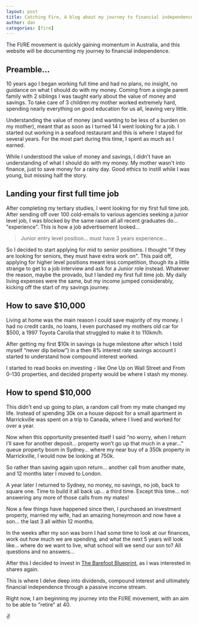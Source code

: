 ```yaml
---
layout: post
title: Catching Fire, A blog about my journey to financial independence
author: dan
categories: [fire]
---
```


<p class="intro">The FI/RE movement is quickly gaining momentum in Australia, and this website will be documenting my journey to financial independence.</p>

## Preamble...

10 years ago I began working full time and had no plans, no insight, no guidance on what I should do with my money. Coming from a single parent family with 2 siblings I was taught early about the value of money and savings. To take care of 3 children my mother worked extremely hard, spending nearly everything on good education for us all, leaving very little.

Understanding the value of money (and wanting to be less of a burden on my mother), meant that as soon as I turned 14 I went looking for a job. I started out working in a seafood restaurant and this is where I stayed for several years. For the most part during this time, I spent as much as I earned.

While I understood the value of money and savings, I didn't have an understanding of what I should do with my money. My mother wasn't into finance, just to save money for a rainy day. Good ethics to instill while I was young, but missing half the story.

## Landing your first full time job

After completing my tertiary studies, I went looking for my first full time job. After sending off over 100 cold-emails to various agencies seeking a junior level job, I was blocked by the same rason all all recent graduates do... "experience". This is how a job advertisement looked...

> Junior entry level position... must have 3 years experience...

So I decided to start applying for mid to senior positions. I thought "if they are looking for seniors, they must have extra work on". This paid off, applying for higher level positions meant less competition, though its a little strange to get to a job interview and ask for a Junior role instead. Whatever the reason, maybe the provado, but I landed my first full time job. My daily living expenses were the same, but my income jumped considerably, kicking off the start of my savings journey.

## How to save \$10,000

Living at home was the main reason I could save majority of my money. I had no credit cards, no loans, I even purchased my mothers old car for \$500, a 1997 Toyota Carolla that struggled to make it to 110km/h.

After getting my first \$10k in savings (a huge milestone after which I told myself “never dip below”) in a then 8% interest rate savings account I started to understand how compound interest worked.

I started to read books on investing - like One Up on Wall Street and From 0-130 properties, and decided property would be where I stash my money.

## How to spend \$10,000

This didn’t end up going to plan, a random call from my mate changed my life. Instead of spending 30k on a house deposit for a small apartment in Marrickville was spent on a trip to Canada, where I lived and worked for over a year.

Now when this opportunity presented itself I said “no worry, when I return I’ll save for another deposit... property won’t go up that much in a year...” queue property boom in Sydney... where my near buy of a 350k property in Marrickville, I would now be looking at 750k.

So rather than saving again upon return... another call from another mate, and 12 months later I moved to London.

A year later I returned to Sydney, no money, no savings, no job, back to square one. Time to build it all back up... a third time. Except this time... not answering any more of those calls from my mates!

Now a few things have happened since then, I purchased an investment property, married my wife, had an amazing honeymoon and now have a son... the last 3 all within 12 months.

In the weeks after my son was born I had some time to look at our finances, work out how much we are spending, and what the next 5 years will look like... where do we want to live, what school will we send our son to? All questions and no answers...

After this I decided to invest in [The Barefoot Blueprint](#), as I was interested in shares again.

This is where I delve deep into dividends, compound interest and ultimately financial independence through a passive income stream.

Right now, I am beginning my journey into the FI/RE movement, with an aim to be able to "retire" at 40.

:v:
